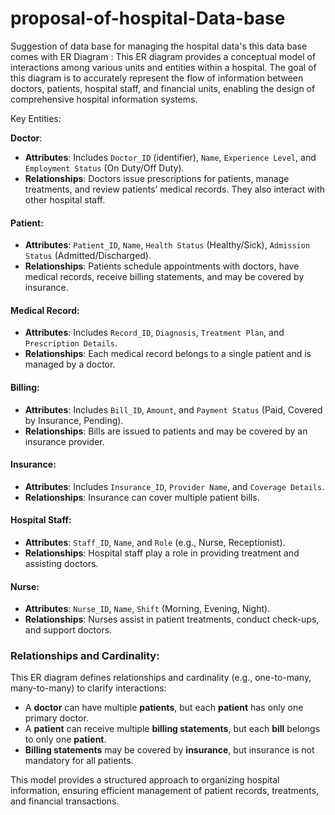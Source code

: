 # proposal-of-hospital-Data-base
Suggestion of data base for managing the hospital data's
this data base comes with ER Diagram :
This ER diagram provides a conceptual model of interactions among various units and entities within a hospital. The goal of this diagram is to accurately represent the flow of information between doctors, patients, hospital staff, and financial units, enabling the design of comprehensive hospital information systems.

Key Entities:

**Doctor**:
- **Attributes**: Includes `Doctor_ID` (identifier), `Name`, `Experience Level`, and `Employment Status` (On Duty/Off Duty).
- **Relationships**: Doctors issue prescriptions for patients, manage treatments, and review patients’ medical records. They also interact with other hospital staff.

#### **Patient**:
- **Attributes**: `Patient_ID`, `Name`, `Health Status` (Healthy/Sick), `Admission Status` (Admitted/Discharged).
- **Relationships**: Patients schedule appointments with doctors, have medical records, receive billing statements, and may be covered by insurance.

#### **Medical Record**:
- **Attributes**: Includes `Record_ID`, `Diagnosis`, `Treatment Plan`, and `Prescription Details`.
- **Relationships**: Each medical record belongs to a single patient and is managed by a doctor.

#### **Billing**:
- **Attributes**: Includes `Bill_ID`, `Amount`, and `Payment Status` (Paid, Covered by Insurance, Pending).
- **Relationships**: Bills are issued to patients and may be covered by an insurance provider.

#### **Insurance**:
- **Attributes**: Includes `Insurance_ID`, `Provider Name`, and `Coverage Details`.
- **Relationships**: Insurance can cover multiple patient bills.

#### **Hospital Staff**:
- **Attributes**: `Staff_ID`, `Name`, and `Role` (e.g., Nurse, Receptionist).
- **Relationships**: Hospital staff play a role in providing treatment and assisting doctors.

#### **Nurse**:
- **Attributes**: `Nurse_ID`, `Name`, `Shift` (Morning, Evening, Night).
- **Relationships**: Nurses assist in patient treatments, conduct check-ups, and support doctors.

### **Relationships and Cardinality**:
This ER diagram defines relationships and cardinality (e.g., one-to-many, many-to-many) to clarify interactions:
- A **doctor** can have multiple **patients**, but each **patient** has only one primary doctor.
- A **patient** can receive multiple **billing statements**, but each **bill** belongs to only one **patient**.
- **Billing statements** may be covered by **insurance**, but insurance is not mandatory for all patients.

This model provides a structured approach to organizing hospital information, ensuring efficient management of patient records, treatments, and financial transactions.
